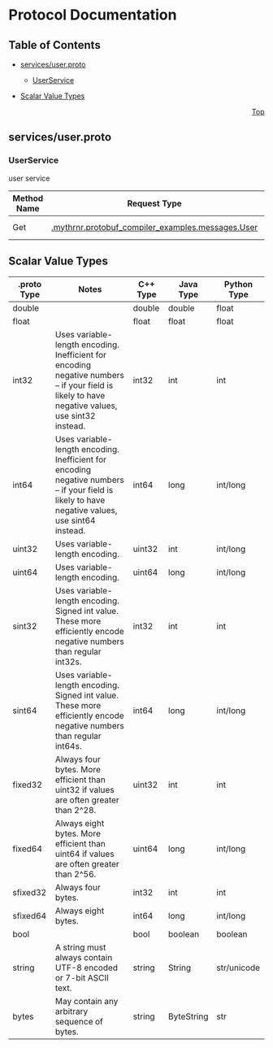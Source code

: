 # Protocol Documentation
<a name="top"></a>

## Table of Contents

- [services/user.proto](#services/user.proto)
  
  
  
    - [UserService](#mythrnr.protobuf_compiler_examples.services.UserService)
  

- [Scalar Value Types](#scalar-value-types)



<a name="services/user.proto"></a>
<p align="right"><a href="#top">Top</a></p>

## services/user.proto


 

 

 


<a name="mythrnr.protobuf_compiler_examples.services.UserService"></a>

### UserService
user service

| Method Name | Request Type | Response Type | Description |
| ----------- | ------------ | ------------- | ------------|
| Get | [.mythrnr.protobuf_compiler_examples.messages.User](#mythrnr.protobuf_compiler_examples.messages.User) | [.mythrnr.protobuf_compiler_examples.messages.User](#mythrnr.protobuf_compiler_examples.messages.User) | get user request |

 



## Scalar Value Types

| .proto Type | Notes | C++ Type | Java Type | Python Type |
| ----------- | ----- | -------- | --------- | ----------- |
| <a name="double" /> double |  | double | double | float |
| <a name="float" /> float |  | float | float | float |
| <a name="int32" /> int32 | Uses variable-length encoding. Inefficient for encoding negative numbers – if your field is likely to have negative values, use sint32 instead. | int32 | int | int |
| <a name="int64" /> int64 | Uses variable-length encoding. Inefficient for encoding negative numbers – if your field is likely to have negative values, use sint64 instead. | int64 | long | int/long |
| <a name="uint32" /> uint32 | Uses variable-length encoding. | uint32 | int | int/long |
| <a name="uint64" /> uint64 | Uses variable-length encoding. | uint64 | long | int/long |
| <a name="sint32" /> sint32 | Uses variable-length encoding. Signed int value. These more efficiently encode negative numbers than regular int32s. | int32 | int | int |
| <a name="sint64" /> sint64 | Uses variable-length encoding. Signed int value. These more efficiently encode negative numbers than regular int64s. | int64 | long | int/long |
| <a name="fixed32" /> fixed32 | Always four bytes. More efficient than uint32 if values are often greater than 2^28. | uint32 | int | int |
| <a name="fixed64" /> fixed64 | Always eight bytes. More efficient than uint64 if values are often greater than 2^56. | uint64 | long | int/long |
| <a name="sfixed32" /> sfixed32 | Always four bytes. | int32 | int | int |
| <a name="sfixed64" /> sfixed64 | Always eight bytes. | int64 | long | int/long |
| <a name="bool" /> bool |  | bool | boolean | boolean |
| <a name="string" /> string | A string must always contain UTF-8 encoded or 7-bit ASCII text. | string | String | str/unicode |
| <a name="bytes" /> bytes | May contain any arbitrary sequence of bytes. | string | ByteString | str |

